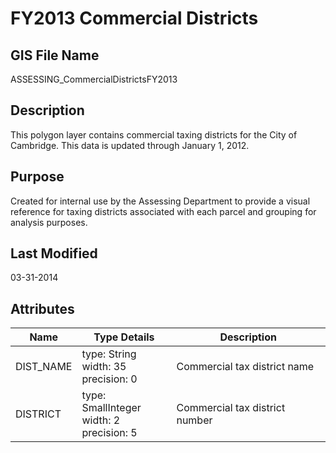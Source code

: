 # FY2013 Commercial Districts
## GIS File Name
ASSESSING_CommercialDistrictsFY2013
## Description
<DIV STYLE="text-align:Left;"><DIV><DIV><P><SPAN>This polygon layer contains commercial taxing districts for the City of Cambridge. </SPAN><SPAN><SPAN>This data is updated through January 1, 2012.</SPAN></SPAN></P></DIV></DIV></DIV>

## Purpose
Created for internal use by the Assessing Department to provide a visual reference for taxing districts associated with each parcel and grouping for analysis purposes.
## Last Modified
03-31-2014
## Attributes
|Name|Type Details|Description|
|----|------------|-----------|
|DIST_NAME|type: String<br/>width: 35<br/>precision: 0|Commercial tax district name|
|DISTRICT|type: SmallInteger<br/>width: 2<br/>precision: 5|Commercial tax district number|
